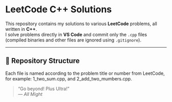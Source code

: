 # LeetCode C++ Solutions

This repository contains my solutions to various **LeetCode** problems, all written in **C++**.  
I solve problems directly in **VS Code** and commit only the `.cpp` files (compiled binaries and other files are ignored using `.gitignore`).

---

## 📂 Repository Structure
Each file is named according to the problem title or number from LeetCode, for example:
1_two_sum.cpp, and 2_add_two_mumbers.cpp.

> “Go beyond! Plus Ultra!”  
> — *All Might*